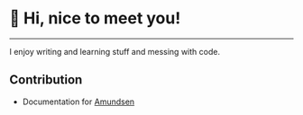 <h1>👋 Hi, nice to meet you!</h1>
<hr>
I enjoy writing and learning stuff and messing with code.<br>
<h2>Contribution</h2>
<ul>
  <li>Documentation for <a href="https://github.com/amundsen-io/amundsen">Amundsen</a></li>
</ul>
